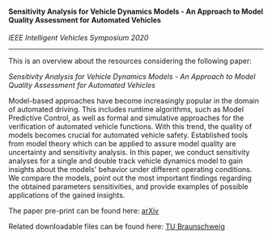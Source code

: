 #### Sensitivity Analysis for Vehicle Dynamics Models - An Approach to Model Quality Assessment for Automated Vehicles

_IEEE Intelligent Vehicles Symposium 2020_

---

This is an overview about the resources considering the following paper:

_Sensitivity Analysis for Vehicle Dynamics Models - An Approach to Model Quality Assessment for Automated Vehicles_

Model-based approaches have become increasingly popular in the domain of automated driving.
This includes runtime algorithms, such as Model Predictive Control,
as well as formal and simulative approaches for the verification of automated vehicle functions.
With this trend, the quality of models becomes crucial for automated vehicle safety.
Established tools from model theory which can be applied to assure model quality are uncertainty and sensitivity analysis.
In this paper, we conduct sensitivity analyses for a single and double track vehicle dynamics model
to gain insights about the models' behavior under different operating conditions.
We compare the models, point out the most important findings regarding the obtained parameters sensitivities,
and provide examples of possible applications of the gained insights.

The paper pre-print can be found here: [arXiv](https://arxiv.org/abs/2005.03872)

Related downloadable files can be found here: [TU Braunschweig](https://www.ifr.ing.tu-bs.de/static/files/forschung/IV2020/sensitivity_analysis/sensitivity_download.php)
